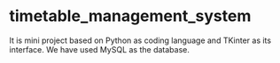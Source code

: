 # timetable_management_system
It is mini project based on Python as coding language and TKinter as its interface. We have used MySQL as the database.
